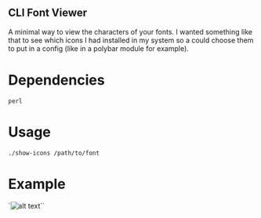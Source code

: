 ## CLI Font Viewer

A minimal way to view the characters of your fonts.
I wanted something like that to see which icons I had installed in my system so a could choose them to put in a config (like in a polybar module for example).

# Dependencies
`perl`

# Usage
```
./show-icons /path/to/font
```

# Example
`![alt text](screenshot.png "Title")``
